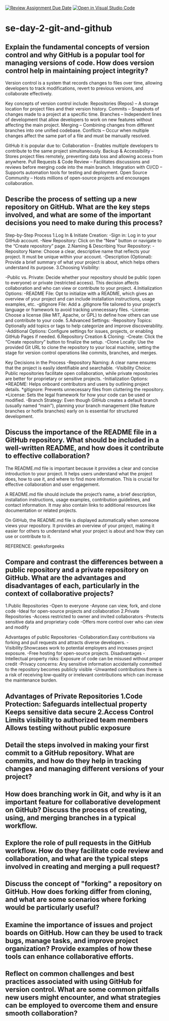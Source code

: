 [![Review Assignment Due Date](https://classroom.github.com/assets/deadline-readme-button-22041afd0340ce965d47ae6ef1cefeee28c7c493a6346c4f15d667ab976d596c.svg)](https://classroom.github.com/a/8wgCKhpZ)
[![Open in Visual Studio Code](https://classroom.github.com/assets/open-in-vscode-2e0aaae1b6195c2367325f4f02e2d04e9abb55f0b24a779b69b11b9e10269abc.svg)](https://classroom.github.com/online_ide?assignment_repo_id=18496184&assignment_repo_type=AssignmentRepo)
# se-day-2-git-and-github
## Explain the fundamental concepts of version control and why GitHub is a popular tool for managing versions of code. How does version control help in maintaining project integrity?

Version control is a system that records changes to files over time, allowing developers to track modifications, revert to previous versions, and collaborate effectively.

Key concepts of version control include:
Repositories (Repos) – A storage location for project files and their version history.
Commits – Snapshots of changes made to a project at a specific time.
Branches – Independent lines of development that allow developers to work on new features without affecting the main project.
Merging – Combining changes from different branches into one unified codebase.
Conflicts – Occur when multiple changes affect the same part of a file and must be manually resolved.

GitHub it is popular due to:
Collaboration – Enables multiple developers to contribute to the same project simultaneously.
Backup & Accessibility – Stores project files remotely, preventing data loss and allowing access from anywhere.
Pull Requests & Code Review – Facilitates discussions and reviews before merging code into the main branch.
Integration with CI/CD – Supports automation tools for testing and deployment.
Open Source Community – Hosts millions of open-source projects and encourages collaboration.

## Describe the process of setting up a new repository on GitHub. What are the key steps involved, and what are some of the important decisions you need to make during this process?

Step-by-Step Process
1.Log In & Initiate Creation:
 -Sign in: Log in to your GitHub account.
-New Repository: Click on the “New” button or navigate to the “Create repository” page.
2.Naming & Describing Your Repository:
-Repository Name: Choose a clear, descriptive name that reflects your project. It must be unique 
 within your account.
-Description (Optional): Provide a brief summary of what your project is about, which helps 
 others understand its purpose.
3.Choosing Visibility:

-Public vs. Private: Decide whether your repository should be public (open to everyone) or
 private (restricted access).
 This decision affects collaboration and who can view or contribute to your project.
4.Initialization Options:
-README File: Opt to initialize with a README, which gives an overview of your project and can 
 include installation instructions, usage examples, etc.
-gitignore File: Add a .gitignore file tailored to your project’s language or framework to avoid 
 tracking unnecessary files.
-License: Choose a license (like MIT, Apache, or GPL) to define how others can use and 
 contribute to your code.
5.Advanced Settings:
-Repository Topics: Optionally add topics or tags to help categorize and improve discoverability.
-Additional Options: Configure settings for issues, projects, or enabling GitHub Pages if needed.
6.Repository Creation & Cloning:
-Create: Click the “Create repository” button to finalize the setup.
-Clone Locally: Use the provided Git URL to clone the repository to your local machine, setting 
 the stage for version control operations like commits, branches, and merges.

Key Decisions in the Process
-Repository Naming: A clear name ensures that the project is easily identifiable and searchable.
-Visibility Choice: Public repositories facilitate open collaboration, while private 
 repositories are better for proprietary or sensitive projects.
-Initialization Options:
  *README: Helps onboard contributors and users by outlining project details.
  *gitignore: Prevents unnecessary files from cluttering the repository.
  *License: Sets the legal framework for how your code can be used or modified.
-Branch Strategy: Even though GitHub creates a default branch (usually named “main”), planning 
 your branch management (like feature branches or hotfix branches) early on is essential for 
 structured development.

## Discuss the importance of the README file in a GitHub repository. What should be included in a well-written README, and how does it contribute to effective collaboration? 
The README.md file is important because it provides a clear and concise introduction to your project. It helps users understand what the project does, how to use it, and where to find more information. This is crucial for effective collaboration and user engagement.

A README.md file should include the project’s name, a brief description, installation instructions, usage examples, contribution guidelines, and contact information. It may also contain links to additional resources like documentation or related projects.

On GitHub, the README.md file is displayed automatically when someone views your repository. It provides an overview of your project, making it easier for others to understand what your project is about and how they can use or contribute to it.

REFERENCE: geeksforgeeks  
## Compare and contrast the differences between a public repository and a private repository on GitHub. What are the advantages and disadvantages of each, particularly in the context of collaborative projects?

1.Public Repositories
 -Open to everyone
 -Anyone can view, fork, and clone code
 -Ideal for open-source projects and collaboration
2.Private Repositories
 -Access restricted to owner and invited collaborators
 -Protects sensitive data and proprietary code
 -Offers more control over who can view and modify

 Advantages of public Repositories
  -Collaboration:Easy contributions via forking and pull requests and attracts diverse 
   developers.
  -Visibility:Showcases work to potential employers and increases project exposure.
  -Free hosting for open-source projects.
 Disadvantages 
 -Intellectual property risks: Exposure of code can be misused without proper credit
 -Privacy concerns: Any sensitive information accidentally committed to the repository  becomes   publicly visible
 -Unwanted contributions there is a risk of receiving low-quality or irrelevant contributions 
  which can increase the maintenance burden.

  Advantages of Private Repositories
  1.Code Protection:
    Safeguards intellectual property
    Keeps sensitive data secure
2.Access Control
   Limits visibility to authorized team members
   Allows testing without public exposure
  -

## Detail the steps involved in making your first commit to a GitHub repository. What are commits, and how do they help in tracking changes and managing different versions of your project?

## How does branching work in Git, and why is it an important feature for collaborative development on GitHub? Discuss the process of creating, using, and merging branches in a typical workflow.

## Explore the role of pull requests in the GitHub workflow. How do they facilitate code review and collaboration, and what are the typical steps involved in creating and merging a pull request?

## Discuss the concept of "forking" a repository on GitHub. How does forking differ from cloning, and what are some scenarios where forking would be particularly useful?

## Examine the importance of issues and project boards on GitHub. How can they be used to track bugs, manage tasks, and improve project organization? Provide examples of how these tools can enhance collaborative efforts.

## Reflect on common challenges and best practices associated with using GitHub for version control. What are some common pitfalls new users might encounter, and what strategies can be employed to overcome them and ensure smooth collaboration?
